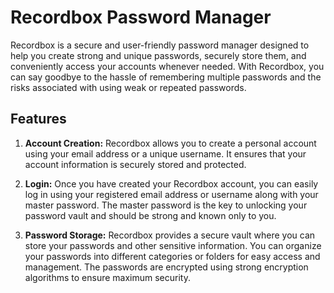# Recordbox Password Manager

Recordbox is a secure and user-friendly password manager designed to help you create strong and unique passwords, securely store them, and conveniently access your accounts whenever needed. With Recordbox, you can say goodbye to the hassle of remembering multiple passwords and the risks associated with using weak or repeated passwords.

## Features

1. **Account Creation:** Recordbox allows you to create a personal account using your email address or a unique username. It ensures that your account information is securely stored and protected.

2. **Login:** Once you have created your Recordbox account, you can easily log in using your registered email address or username along with your master password. The master password is the key to unlocking your password vault and should be strong and known only to you.

3. **Password Storage:** Recordbox provides a secure vault where you can store your passwords and other sensitive information. You can organize your passwords into different categories or folders for easy access and management. The passwords are encrypted using strong encryption algorithms to ensure maximum security.
